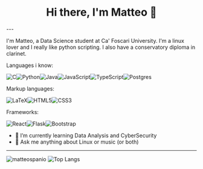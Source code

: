 
<h1 align="center">Hi there, I'm Matteo 👋</h1>
---

I'm Matteo, a Data Science student at Ca' Foscari University.
I'm a linux lover and I really like python scripting. I also have a conservatory diploma in clarinet.

Languages i know:

<img alt="C" src="https://img.shields.io/badge/c%20-%2300599C.svg?&style=for-the-badge&logo=c&logoColor=white"/><img alt="Python" src="https://img.shields.io/badge/python%20-%2314354C.svg?&style=for-the-badge&logo=python&logoColor=white"/><img alt="Java" src="https://img.shields.io/badge/java-%23ED8B00.svg?&style=for-the-badge&logo=java&logoColor=white"/>![JavaScript](https://img.shields.io/badge/javascript-%23323330.svg?style=for-the-badge&logo=javascript&logoColor=%23F7DF1E)![TypeScript](https://img.shields.io/badge/typescript-%23007ACC.svg?style=for-the-badge&logo=typescript&logoColor=white)![Postgres](https://img.shields.io/badge/postgres-%23316192.svg?style=for-the-badge&logo=postgresql&logoColor=white)

Markup languages:

<img alt="LaTeX" src="https://img.shields.io/badge/latex%20-%23008080.svg?&style=for-the-badge&logo=latex&logoColor=white"/><img alt="HTML5" src="https://img.shields.io/badge/html5%20-%23E34F26.svg?&style=for-the-badge&logo=html5&logoColor=white"/><img alt="CSS3" src="https://img.shields.io/badge/css3%20-%231572B6.svg?&style=for-the-badge&logo=css3&logoColor=white"/>

Frameworks:

![React](https://img.shields.io/badge/react-%2320232a.svg?style=for-the-badge&logo=react&logoColor=%2361DAFB)<img alt="Flask" src="https://img.shields.io/badge/flask%20-%23000.svg?&style=for-the-badge&logo=flask&logoColor=white"/><img alt="Bootstrap" src="https://img.shields.io/badge/bootstrap%20-%23563D7C.svg?&style=for-the-badge&logo=bootstrap&logoColor=white"/>

- 🌱 I’m currently learning Data Analysis and CyberSecurity
- 💬 Ask me anything about Linux or music (or both)

---
![matteospanio](https://github-readme-stats.vercel.app/api?username=matteospanio&show_icons=true&theme=gotham)
![Top Langs](https://github-readme-stats.vercel.app/api/top-langs/?username=matteospanio&layout=compact&theme=gotham)

<!--
**matteospanio/matteospanio** is a ✨ _special_ ✨ repository because its `README.md` (this file) appears on your GitHub profile.

Here are some ideas to get you started:
- 😄 Pronouns: ...
- 🔭 I’m currently working on ...
- 👯 I’m looking to collaborate on ...
- 🤔 I’m looking for help with ...
-->
